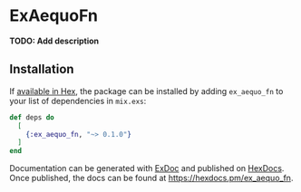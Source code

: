 # ExAequoFn

**TODO: Add description**

## Installation

If [available in Hex](https://hex.pm/docs/publish), the package can be installed
by adding `ex_aequo_fn` to your list of dependencies in `mix.exs`:

```elixir
def deps do
  [
    {:ex_aequo_fn, "~> 0.1.0"}
  ]
end
```

Documentation can be generated with [ExDoc](https://github.com/elixir-lang/ex_doc)
and published on [HexDocs](https://hexdocs.pm). Once published, the docs can
be found at <https://hexdocs.pm/ex_aequo_fn>.

